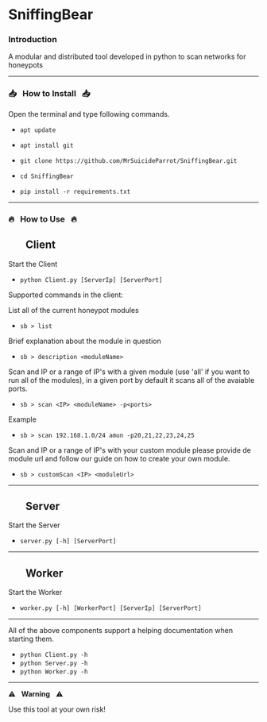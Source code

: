 # SniffingBear

### Introduction

A modular and distributed tool developed in python to scan networks for honeypots

------------------------------------------------------------------------

### :inbox_tray: &nbsp; How to Install &nbsp; :inbox_tray:

Open the terminal and type following commands.

* `apt update`

* `apt install git`

* `git clone https://github.com/MrSuicideParrot/SniffingBear.git`

* `cd SniffingBear`

* `pip install -r requirements.txt`

------------------------------------------------------------------------

### :fire: &nbsp; How to Use &nbsp; :fire:

## &nbsp;&nbsp;&nbsp;&nbsp;&nbsp;&nbsp; Client

Start the Client
* `python Client.py [ServerIp] [ServerPort]`

Supported commands in the client:

List all of the current honeypot modules
* `sb > list`

Brief explanation about the module in question
* `sb > description <moduleName>`

Scan and IP or a range of IP's with a given module (use 'all' if you want to run all of the modules), in a given port by default it scans all of the avaiable ports.
* `sb > scan <IP> <moduleName> -p<ports>`

 Example
* `sb > scan 192.168.1.0/24 amun -p20,21,22,23,24,25`

Scan and IP or a range of IP's with your custom module please provide de module url and follow our guide on how to create your own module.
* `sb > customScan <IP> <moduleUrl>`

------------------------------------------------------------------------

## &nbsp;&nbsp;&nbsp;&nbsp;&nbsp;&nbsp; Server

Start the Server
* `server.py [-h] [ServerPort]`

------------------------------------------------------------------------

## &nbsp;&nbsp;&nbsp;&nbsp;&nbsp;&nbsp; Worker

Start the Worker
* `worker.py [-h] [WorkerPort] [ServerIp] [ServerPort]`

------------------------------------------------------------------------

All of the above components support a helping documentation when starting them.

* `python Client.py -h`
* `python Server.py -h`
* `python Worker.py -h`

------------------------------------------------------------------------

:warning: &nbsp; **Warning** &nbsp; :warning:

Use this tool at your own risk!
